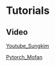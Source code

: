 # Tutorials

## Video

[Youtube_Sungkim](https://www.youtube.com/watch?v=SKq-pmkekTk&list=RDCMUCML9R2ol-l0Ab9OXoNnr7Lw&start_radio=1&rv=SKq-pmkekTk&t=268)

[Pytorch_Mofan](https://mofanpy.com/tutorials/machine-learning/torch/)




